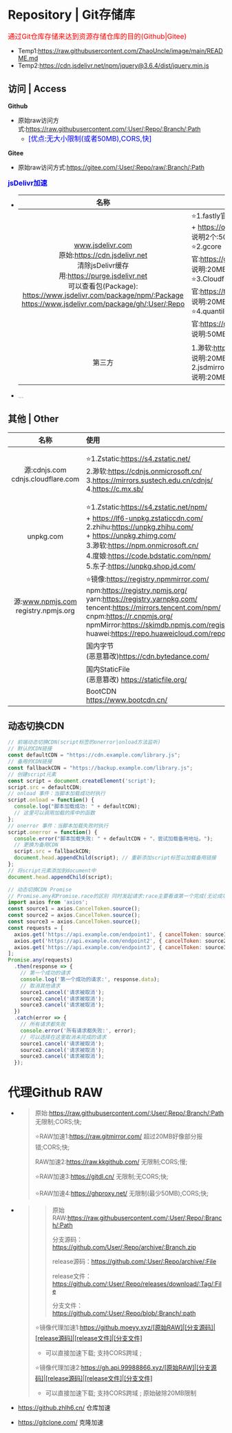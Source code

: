 # Repository | Git存储库

<font color="red" size=3>通过Git仓库存储来达到资源存储仓库的目的(Github|Gitee)</font>

+ Temp1:https://raw.githubusercontent.com/ZhaoUncle/image/main/README.md
+ Temp2:https://cdn.jsdelivr.net/npm/jquery@3.6.4/dist/jquery.min.js

## 访问 | Access

**Github**

+ 原始raw访问方式:https://raw.githubusercontent.com/:User/:Repo/:Branch/:Path 
  + <font color="blue" size=3>[优点:无大小限制(或者50MB),CORS,快]</font>

**Gitee**

+ 原始raw访问方式:https://gitee.com/:User/:Repo/raw/:Branch/:Path

**<font color="blue" size=3>jsDelivr加速</font>**

+ |                             名称                             | 替换域名                                                     | 说明                                                         |
  | :----------------------------------------------------------: | ------------------------------------------------------------ | ------------------------------------------------------------ |
  | www.jsdelivr.com<br />原始:https://cdn.jsdelivr.net<br />清除jsDelivr缓存<br />用:https://purge.jsdelivr.net<br />可以查看包(Package):<br />https://www.jsdelivr.com/package/npm/:Package<br />https://www.jsdelivr.com/package/gh/:User/:Repo | ⭐1.fastly官:https://fastly.jsdelivr.net/<br />+ https://originfastly.jsdelivr.net/<br />说明2个:50MB;CORS;超级快<br />⭐2.gcore官:https://gcore.jsdelivr.net/<br />说明:20MB;CORS;快<br />⭐3.Cloudflare官:https://testingcf.jsdelivr.net/<br />说明:20MB;CORS;快<br />⭐4.quantil官:https://quantil.jsdelivr.net/<br />说明:50MB;CORS;超级快 | Npmjs加速:<br />https://:Replace/npm/:Package@:Version/:Path<br />Github加速:<br />https://:Replace/gh/:User/:Repo@:Branch/:Path<br />查看目录列表:<br />https://:Replace/gh/:User/:Repo@:Branch/<br /> |
  |                            第三方                            | 1.渺软:https://jsd.onmicrosoft.cn<br />说明:20MB;CORS<br />2.jsdmirror:https://cdn.jsdmirror.com<br />说明:20MB;CORS<br /> | 1.个人NoTitle:https://cdn.bili33.top<br />说明:20MB;CORS;快<br />2.个人pai233:https://jsdelivr.pai233.top<br />说明:20MB;CORS;快 |

+ <img src="https://i-blog.csdnimg.cn/blog_migrate/f1dfb26c38fb7b08508e8a7964cf1171.png" alt="jsDelivr工作原理" style="zoom:10%;" />

## 其他 | Other

|                   名称                   | 使用                                                         | 说明                                                         |
| :--------------------------------------: | :----------------------------------------------------------- | :----------------------------------------------------------- |
|  源:cdnjs.com<br />cdnjs.cloudflare.com  | ⭐1.Zstatic:https://s4.zstatic.net/<br />2.渺软:https://cdnjs.onmicrosoft.cn/<br />3.https://mirrors.sustech.edu.cn/cdnjs/<br />4.https://c.mx.sb/ | 1.同步cdnjs，默认缓存时间 1 年<br/>2.资源并非完全同步 npm，对资源有要求。<br/>示例:https://cdnjs.cloudflare.com/ajax/libs/jquery/3.7.1/jquery.min.js<br />替换:https://s4.zstatic.net/ajax/libs/jquery/3.7.1/jquery.min.js |
|                unpkg.com                 | ⭐1.Zstatic:https://s4.zstatic.net/npm/<br />+ https://lf6-unpkg.zstaticcdn.com/<br />2.zhihu:https://unpkg.zhihu.com/<br />+ https://unpkg.zhimg.com/<br />3.渺软:https://npm.onmicrosoft.cn/<br />4.度娘:https://code.bdstatic.com/npm/<br />5.东子:https://unpkg.shop.jd.com/ | 1.同步npmjs，默认缓存1年(建议通过语法来获取包内容)<br/>语法:https://unpkg.com/:Package@:Version/:Path<br/>替换:https://:Replace/jquery@3.7.1/dist/jquery.min.js |
| 源:www.npmjs.com<br />registry.npmjs.org | ⭐镜像:https://registry.npmmirror.com/<br />npm:https://registry.npmjs.org/<br/>yarn:https://registry.yarnpkg.com/<br/>tencent:https://mirrors.tencent.com/npm/<br/>cnpm:https://r.cnpmjs.org/<br />npmMirror:https://skimdb.npmjs.com/registry/<br/>huawei:https://repo.huaweicloud.com/repository/npm/ | 0.使用:https://registry.npmjs.org/:Package<br />1.更换node的npm\|yarn\|pnpm工具镜像源<br />`npm config set registry https://registry.npmmirror.com/` |
|                                          | 国内字节<br />(恶意篡改)https://cdn.bytedance.com/           | 传输字体文件专用<br />https://font.onmicrosoft.cn/包名@版本号/文件路径 |
|                                          | 国内StaticFile<br />(恶意篡改) https://staticfile.org/       | Web缓存网<br />https://www.webcache.cn/                      |
|                                          | BootCDN<br />https://www.bootcdn.cn/                         |                                                              |

## 动态切换CDN

```js
// 前端动态切换CDN(script标签的onerror|onload方法监听)
// 默认的CDN链接
const defaultCDN = "https://cdn.example.com/library.js";
// 备用的CDN链接
const fallbackCDN = "https://backup.example.com/library.js";
// 创建script元素
const script = document.createElement('script');
script.src = defaultCDN;
// onload 事件：当脚本加载成功时执行
script.onload = function() {
  console.log("脚本加载成功: " + defaultCDN);
  // 这里可以调用加载的库中的函数
};
// onerror 事件：当脚本加载失败时执行
script.onerror = function() {
  console.error("脚本加载失败: " + defaultCDN + "，尝试加载备用地址。");
  // 更换为备用CDN
  script.src = fallbackCDN;
  document.head.appendChild(script); // 重新添加script标签以加载备用链接
};
// 将script元素添加到document中
document.head.appendChild(script);
```

```js
// 动态切换CDN Promise
// Promise.any和Promise.race的区别 同时发起请求:race主要看谁第一个完成(无论成功还是失败),any主要看谁第一个成功
import axios from 'axios';
const source1 = axios.CancelToken.source();
const source2 = axios.CancelToken.source();
const source3 = axios.CancelToken.source();
const requests = [
  axios.get('https://api.example.com/endpoint1', { cancelToken: source1.token }),
  axios.get('https://api.example.com/endpoint2', { cancelToken: source2.token }),
  axios.get('https://api.example.com/endpoint3', { cancelToken: source3.token }),
];
Promise.any(requests)
  .then(response => {
    // 第一个成功的请求
    console.log('第一个成功的请求:', response.data);
    // 取消其他请求
    source1.cancel('请求被取消');
    source2.cancel('请求被取消');
    source3.cancel('请求被取消');
  })
  .catch(error => {
    // 所有请求都失败
    console.error('所有请求都失败:', error);
    // 可以选择在这里取消未完成的请求
    source1.cancel('请求被取消');
    source2.cancel('请求被取消');
    source3.cancel('请求被取消');
  });
```

# 代理Github RAW

+ >原始:https://raw.githubusercontent.com/:User/:Repo/:Branch/:Path 无限制;CORS;快;
  >
  >⭐RAW加速1:https://raw.gitmirror.com/ 超过20MB好像部分报错;CORS;快;
  >
  >RAW加速2:https://raw.kkgithub.com/ 无限制;CORS;慢;
  >
  >⭐RAW加速3:https://gitdl.cn/ 无限制;无CORS;快;
  >
  >⭐RAW加速4:https://ghproxy.net/ 无限制(最少50MB);CORS;快;

+ >> 原始RAW:https://raw.githubusercontent.com/:User/:Repo/:Branch/:Path
  >>
  >> 分支源码：https://github.com/User/:Repo/archive/:Branch.zip
  >>
  >> release源码：https://github.com/:User/:Repo/archive/:File
  >>
  >> release文件：https://github.com/:User/:Repo/releases/download/:Tag/:File
  >>
  >> 分支文件：https://github.com/:User/:Repo/blob/:Branch/:path
  >
  >⭐镜像代理加速1:https://github.moeyy.xyz/[原始RAW]|[分支源码]|[release源码]|[release文件]|[分支文件]
  >
  >+ 可以直接加速下载; 支持CORS跨域 ;
  >
  >⭐镜像代理加速2:https://gh.api.99988866.xyz/[原始RAW]|[分支源码]|[release源码]|[release文件]|[分支文件]
  >
  >+ 可以直接加速下载; 支持CORS跨域 ; 原始破除20MB限制

+ https://github.zhlh6.cn/ 仓库加速
+ https://gitclone.com/ 克隆加速